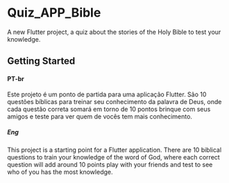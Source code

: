 # Quiz_APP_Bible

A new Flutter project, a quiz about the stories of the Holy Bible to test your knowledge.

## Getting Started

#### PT-br

Este projeto é um ponto de partida para uma aplicação Flutter.
São 10 questões bíblicas para treinar seu conhecimento da palavra de Deus, onde cada questão correta somará em torno de 10 pontos brinque com seus amigos e teste para ver quem de vocês tem mais conhecimento.

##### Eng

This project is a starting point for a Flutter application.
There are 10 biblical questions to train your knowledge of the word of God, where each correct question will add around 10 points play with your friends and test to see who of you has the most knowledge.
